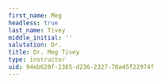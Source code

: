 ```yaml
---
first_name: Meg
headless: true
last_name: Tivey
middle_initial: ''
salutation: Dr.
title: Dr. Meg Tivey
type: instructor
uid: 94eb620f-2385-d236-2327-78a45f22974f
---
```

